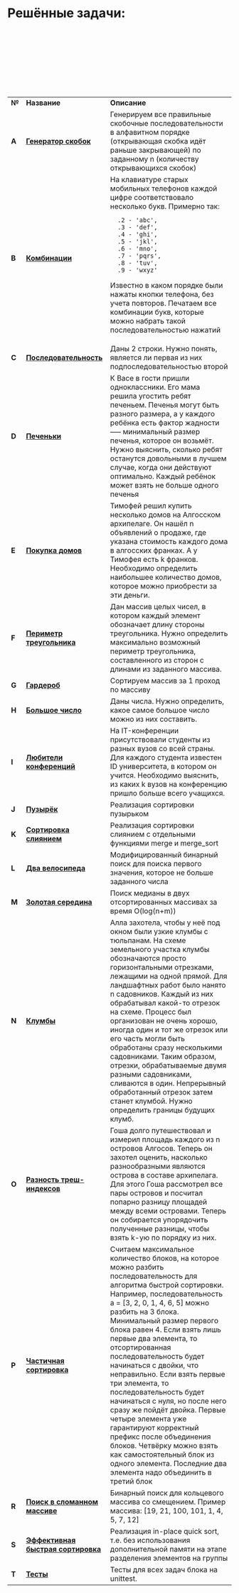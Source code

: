 <!DOCTYPE html>
<html>
 <head>
  <meta charset="utf-8">
 </head>
 <body>
  <h1>Решённые задачи:</h1>
   <table>
    <tr>
      <td><b>№</b></td>
      <td><b>Название</b></td>
      <td><b>Описание</b></td>
     </tr>
     <tr>
      <td><b>A</b></td>
      <td><a href="XXX" target="_blank"><b>Генератор скобок</b></a></td>
      <td>Генерируем все правильные скобочные последовательности в алфавитном порядке (открывающая скобка идёт раньше закрывающей) по заданному n (количеству открывающихся скобок)</td>
     </tr>
     <tr>
      <td><b>B</b></td>
      <td><a href="XXX" target="_blank"><b>Комбинации</b></a></td>
      <td>На клавиатуре старых мобильных телефонов каждой цифре соответствовало несколько букв. Примерно так:
  
      .2 - 'abc',
      .3 - 'def',
      .4 - 'ghi',
      .5 - 'jkl',
      .6 - 'mno',
      .7 - 'pqrs',
      .8 - 'tuv',
      .9 - 'wxyz'
  Известно в каком порядке были нажаты кнопки телефона, без учета повторов. Печатаем все комбинации букв, которые можно набрать такой последовательностью нажатий
      </td>
     </tr>
     <tr>
      <td><b>C</b></td>
      <td><a href="XXX" target="_blank"><b>Последовательность</b></a></td>
      <td>Даны 2 строки. Нужно понять, является ли первая из них подпоследовательностью второй</td>
     </tr>
     <tr>
      <td><b>D</b></td>
      <td><a href="XXX" target="_blank"><b>Печеньки</b></a></td>
      <td>К Васе в гости пришли одноклассники. Его мама решила угостить ребят печеньем. Печенья могут быть разного размера, а у каждого ребёнка есть фактор жадности —– минимальный размер печенья, которое он возьмёт. Нужно выяснить, сколько ребят останутся довольными в лучшем случае, когда они действуют оптимально. Каждый ребёнок может взять не больше одного печенья</td>
     </tr>
     <tr>
      <td><b>E</b></td>
      <td><a href="XXX" target="_blank"><b>Покупка домов</b></a></td>
      <td>Тимофей решил купить несколько домов на Алгосском архипелаге. Он нашёл n объявлений о продаже, где указана стоимость каждого дома в алгосских франках. А у Тимофея есть k франков. Необходимо определить наибольшее количество домов, которое можно приобрести за эти деньги.</td>
     </tr>     
     <tr>
      <td><b>F</b></td>
      <td><a href="XXX" target="_blank"><b>Периметр треугольника</b></a></td>
      <td>Дан массив целых чисел, в котором каждый элемент обозначает длину стороны треугольника. Нужно определить максимально возможный периметр треугольника, составленного из сторон с длинами из заданного массива.</td>
     </tr>     
     <tr>
      <td><b>G</b></td>
      <td><a href="XXX" target="_blank"><b>Гардероб</b></a></td>
      <td>Сортируем массив за 1 проход по массиву</td>
     </tr>     
     <tr>
      <td><b>H</b></td>
      <td><a href="XXX" target="_blank"><b>Большое число</b></a></td>
      <td>Даны числа. Нужно определить, какое самое большое число можно из них составить.
      </td>
     </tr>     
     <tr>
      <td><b>I</b></td>
      <td><a href="XXX" target="_blank"><b>Любители конференций</b></a></td>
      <td>На IT-конференции присутствовали студенты из разных вузов со всей страны. Для каждого студента известен ID университета, в котором он учится. Необходимо выяснить, из каких k вузов на конференцию пришло больше всего учащихся.</td>
     </tr>     
     <tr>
      <td><b>J</b></td>
      <td><a href="XXX" target="_blank"><b>Пузырёк</b></a></td>
      <td>Реализация сортировки пузырьком</td>
     </tr><tr>     
     <td><b>K</b></td>
      <td><a href="XXX" target="_blank"><b>Сортировка слиянием</b></a></td>
      <td>Реализация сортировки слиянием с отдельными функциями merge и merge_sort</td>
     </tr>     
     <tr>
      <td><b>L</b></td>
      <td><a href="XXX" target="_blank"><b>Два велосипеда</b></a></td>
      <td>Модифицированный бинарный поиск для поиска первого значения, которое не больше заданного числа</td>
     </tr>     
     <tr>
      <td><b>M</b></td>
      <td><a href="XXX" target="_blank"><b>Золотая середина</b></a></td>
      <td>Поиск медианы в двух отсортированных массивах за время O(log(n+m))</td>
     </tr>
     <tr>
      <td><b>N</b></td>
      <td><a href="XXX" target="_blank"><b>Клумбы</b></a></td>
      <td>Алла захотела, чтобы у неё под окном были узкие клумбы с тюльпанам. На схеме земельного участка клумбы обозначаются просто горизонтальными отрезками, лежащими на одной прямой. Для ландшафтных работ было нанято n садовников. Каждый из них обрабатывал какой-то отрезок на схеме. Процесс был организован не очень хорошо, иногда один и тот же отрезок или его часть могли быть обработаны сразу несколькими садовниками. Таким образом, отрезки, обрабатываемые двумя разными садовниками, сливаются в один. Непрерывный обработанный отрезок затем станет клумбой. Нужно определить границы будущих клумб.</td>
     </tr>
      <tr>
      <td><b>O</b></td>
      <td><a href="XXX" target="_blank"><b>Разность треш-индексов</b></a></td>
      <td>
      Гоша долго путешествовал и измерил площадь каждого из n островов Алгосов. Теперь он захотел оценить, насколько разнообразными являются острова в составе архипелага. Для этого Гоша рассмотрел все пары островов и посчитал попарно разницу площадей между всеми островами. Теперь он собирается упорядочить полученные разницы, чтобы взять k-ую по порядку из них.
      </td>
     </tr>
      <tr>
      <td><b>P</b></td>
      <td><a href="XXX" target="_blank"><b>Частичная сортировка</b></a></td>
      <td>
      Считаем максимальное количество блоков, на которое можно разбить последовательность для алгоритма быстрой сортировки. Например, последовательность a = [3, 2, 0, 1, 4, 6, 5] можно разбить на 3 блока. Минимальный размер первого блока равен 4. Если взять лишь первые два элемента, то отсортированная последовательность будет начинаться с двойки, что неправильно. Если взять первые три элемента, то последовательность будет начинаться с нуля, но после него сразу же пойдёт двойка. Первые четыре элемента уже гарантируют корректный префикс после объединения блоков. Четвёрку можно взять как самостоятельный блок из одного элемента. Последние два элемента надо объединить в третий блок
      </td>
     </tr>
     <tr>
      <td><b>R</b></td>
      <td><a href="XXX" target="_blank"><b>Поиск в сломанном массиве</b></a></td>
      <td>
      Бинарный поиск для кольцевого массива со смещением. Пример массива: [19, 21, 100, 101, 1, 4, 5, 7, 12]
      </td>
     </tr>
     <tr>
      <td><b>S</b></td>
      <td><a href="XXX" target="_blank"><b>Эффективная быстрая сортировка</b></a></td>
      <td>
      Реализация in-place quick sort, т.е. без использования дополнительной памяти на этапе разделения элементов на группы
      </td>
     </tr>
     <tr>
      <td><b>T</b></td>
      <td><a href="XXX" target="_blank"><b>Тесты</b></a></td>
      <td>Тесты для всех задач блока на unittest.</td>
     </tr>
   </table>
 </body>
</html>
